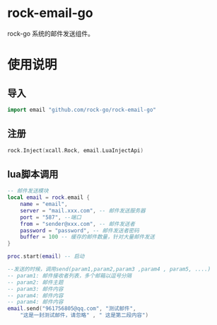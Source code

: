 # rock-email-go

rock-go 系统的邮件发送组件。

# 使用说明

## 导入

```go
import email "github.com/rock-go/rock-email-go"
```

## 注册

```go
rock.Inject(xcall.Rock, email.LuaInjectApi)
```

## lua脚本调用

```lua
-- 邮件发送模块
local email = rock.email {
    name = "email",
    server = "mail.xxx.com", -- 邮件发送服务器
    port = "587", --端口
    from = "sender@xxx.com", -- 邮件发送者
    password = "password", -- 邮件发送者密码
    buffer = 100 -- 缓存的邮件数量，针对大量邮件发送
}

proc.start(email) -- 启动

--发送的时候，调用send(param1,param2,param3 ,param4 , param5, ....)
-- param1: 邮件接收者列表，多个邮箱以逗号分隔
-- param2: 邮件主题
-- param3: 邮件内容
-- param4: 邮件内容
-- param4: 邮件内容
email.send("961756805@qq.com", "测试邮件", 
    "这是一封测试邮件，请忽略" , " 这是第二段内容")
```